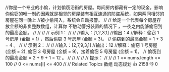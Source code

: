 //你是一个专业的小偷，计划偷窃沿街的房屋。每间房内都藏有一定的现金，影响你偷窃的唯一制约因素就是相邻的房屋装有相互连通的防盗系统，如果两间相邻的房屋在同一晚上
//被小偷闯入，系统会自动报警。 
//
// 给定一个代表每个房屋存放金额的非负整数数组，计算你 不触动警报装置的情况下 ，一夜之内能够偷窃到的最高金额。 
//
// 
//
// 示例 1： 
//
// 
//输入：[1,2,3,1]
//输出：4
//解释：偷窃 1 号房屋 (金额 = 1) ，然后偷窃 3 号房屋 (金额 = 3)。
//     偷窃到的最高金额 = 1 + 3 = 4 。 
//
// 示例 2： 
//
// 
//输入：[2,7,9,3,1]
//输出：12
//解释：偷窃 1 号房屋 (金额 = 2), 偷窃 3 号房屋 (金额 = 9)，接着偷窃 5 号房屋 (金额 = 1)。
//     偷窃到的最高金额 = 2 + 9 + 1 = 12 。
// 
//
// 
//
// 提示： 
//
// 
// 1 <= nums.length <= 100 
// 0 <= nums[i] <= 400 
// 
// Related Topics 数组 动态规划 👍 2158 👎 0
